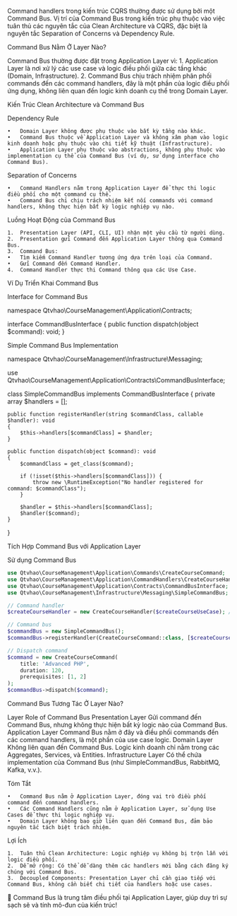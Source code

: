 Command handlers trong kiến trúc CQRS thường được sử dụng bởi một Command Bus. Vị trí của Command Bus trong kiến trúc phụ thuộc vào việc tuân thủ các nguyên tắc của Clean Architecture và CQRS, đặc biệt là nguyên tắc Separation of Concerns và Dependency Rule.

Command Bus Nằm Ở Layer Nào?

Command Bus thường được đặt trong Application Layer vì:
	1.	Application Layer là nơi xử lý các use case và logic điều phối giữa các tầng khác (Domain, Infrastructure).
	2.	Command Bus chịu trách nhiệm phân phối commands đến các command handlers, đây là một phần của logic điều phối ứng dụng, không liên quan đến logic kinh doanh cụ thể trong Domain Layer.

Kiến Trúc Clean Architecture và Command Bus

Dependency Rule

	•	Domain Layer không được phụ thuộc vào bất kỳ tầng nào khác.
	•	Command Bus thuộc về Application Layer và không xâm phạm vào logic kinh doanh hoặc phụ thuộc vào chi tiết kỹ thuật (Infrastructure).
	•	Application Layer phụ thuộc vào abstractions, không phụ thuộc vào implementation cụ thể của Command Bus (ví dụ, sử dụng interface cho Command Bus).

Separation of Concerns

	•	Command Handlers nằm trong Application Layer để thực thi logic điều phối cho một command cụ thể.
	•	Command Bus chỉ chịu trách nhiệm kết nối commands với command handlers, không thực hiện bất kỳ logic nghiệp vụ nào.

Luồng Hoạt Động của Command Bus

	1.	Presentation Layer (API, CLI, UI) nhận một yêu cầu từ người dùng.
	2.	Presentation gửi Command đến Application Layer thông qua Command Bus.
	3.	Command Bus:
	•	Tìm kiếm Command Handler tương ứng dựa trên loại của Command.
	•	Gửi Command đến Command Handler.
	4.	Command Handler thực thi Command thông qua các Use Case.

Ví Dụ Triển Khai Command Bus

Interface for Command Bus

namespace Qtvhao\CourseManagement\Application\Contracts;

interface CommandBusInterface
{
    public function dispatch(object $command): void;
}

Simple Command Bus Implementation

namespace Qtvhao\CourseManagement\Infrastructure\Messaging;

use Qtvhao\CourseManagement\Application\Contracts\CommandBusInterface;

class SimpleCommandBus implements CommandBusInterface
{
    private array $handlers = [];

    public function registerHandler(string $commandClass, callable $handler): void
    {
        $this->handlers[$commandClass] = $handler;
    }

    public function dispatch(object $command): void
    {
        $commandClass = get_class($command);

        if (!isset($this->handlers[$commandClass])) {
            throw new \RuntimeException("No handler registered for command: $commandClass");
        }

        $handler = $this->handlers[$commandClass];
        $handler($command);
    }
}

Tích Hợp Command Bus với Application Layer

Sử dụng Command Bus
```php
use Qtvhao\CourseManagement\Application\Commands\CreateCourseCommand;
use Qtvhao\CourseManagement\Application\CommandHandlers\CreateCourseHandler;
use Qtvhao\CourseManagement\Application\Contracts\CommandBusInterface;
use Qtvhao\CourseManagement\Infrastructure\Messaging\SimpleCommandBus;

// Command handler
$createCourseHandler = new CreateCourseHandler($createCourseUseCase); // $createCourseUseCase được inject

// Command bus
$commandBus = new SimpleCommandBus();
$commandBus->registerHandler(CreateCourseCommand::class, [$createCourseHandler, 'handle']);

// Dispatch command
$command = new CreateCourseCommand(
    title: 'Advanced PHP',
    duration: 120,
    prerequisites: [1, 2]
);
$commandBus->dispatch($command);
```

Command Bus Tương Tác Ở Layer Nào?

Layer	Role of Command Bus
Presentation Layer	Gửi command đến Command Bus, nhưng không thực hiện bất kỳ logic nào của Command Bus.
Application Layer	Command Bus nằm ở đây và điều phối commands đến các command handlers, là một phần của use case logic.
Domain Layer	Không liên quan đến Command Bus. Logic kinh doanh chỉ nằm trong các Aggregates, Services, và Entities.
Infrastructure Layer	Có thể chứa implementation của Command Bus (như SimpleCommandBus, RabbitMQ, Kafka, v.v.).

Tóm Tắt

	•	Command Bus nằm ở Application Layer, đóng vai trò điều phối command đến command handlers.
	•	Các Command Handlers cũng nằm ở Application Layer, sử dụng Use Cases để thực thi logic nghiệp vụ.
	•	Domain Layer không bao giờ liên quan đến Command Bus, đảm bảo nguyên tắc tách biệt trách nhiệm.

Lợi Ích

	1.	Tuân thủ Clean Architecture: Logic nghiệp vụ không bị trộn lẫn với logic điều phối.
	2.	Dễ mở rộng: Có thể dễ dàng thêm các handlers mới bằng cách đăng ký chúng với Command Bus.
	3.	Decoupled Components: Presentation Layer chỉ cần giao tiếp với Command Bus, không cần biết chi tiết của handlers hoặc use cases.

🚀 Command Bus là trung tâm điều phối tại Application Layer, giúp duy trì sự sạch sẽ và tính mô-đun của kiến trúc!
